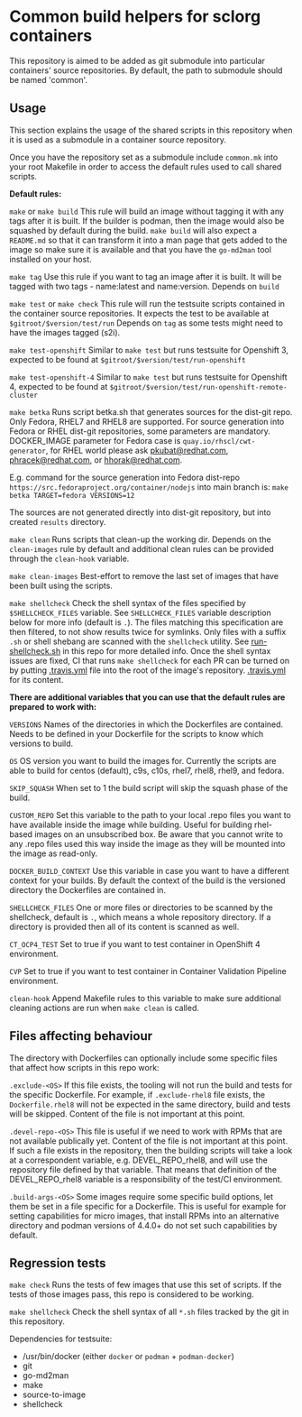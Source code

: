 Common build helpers for sclorg containers
==========================================

This repository is aimed to be added as git submodule into particular
containers' source repositories.  By default, the path to submodule should be
named 'common'.

Usage
-----

This section explains the usage of the shared scripts in this repository when
it is used as a submodule in a container source repository.

Once you have the repository set as a submodule include `common.mk` into your
root Makefile in order to access the default rules used to call shared scripts.

**Default rules:**

`make` or `make build`
This rule will build an image without tagging it with any tags after it is built.
If the builder is podman, then the image would also be squashed by default
during the build.
`make build` will also expect a `README.md` so that it can transform it into
a man page that gets added to the image so make sure it is available and that
you have the `go-md2man` tool installed on your host.


`make tag`
Use this rule if you want to tag an image after it is built. It will be tagged with
two tags - name:latest and name:version.
Depends on `build`

`make test` or `make check`
This rule will run the testsuite scripts contained in the container source repositories.
It expects the test to be available at `$gitroot/$version/test/run`
Depends on `tag` as some tests might need to have the images tagged (s2i).

`make test-openshift`
Similar to `make test` but runs testsuite for Openshift 3, expected to be found at
`$gitroot/$version/test/run-openshift`

`make test-openshift-4`
Similar to `make test` but runs testsuite for Openshift 4, expected to be found at
`$gitroot/$version/test/run-openshift-remote-cluster`

`make betka`
Runs script betka.sh that generates sources for the dist-git repo. Only Fedora,
RHEL7 and RHEL8 are supported.
For source generation into Fedora or RHEL dist-git repositories,
some parameters are mandatory.
DOCKER_IMAGE parameter for Fedora case is `quay.io/rhscl/cwt-generator`,
for RHEL world please ask pkubat@redhat.com, phracek@redhat.com, or hhorak@redhat.com.

E.g. command for the source generation into Fedora dist-repo
`https://src.fedoraproject.org/container/nodejs` into main branch is:
`make betka TARGET=fedora VERSIONS=12`

The sources are not generated directly into dist-git repository,
but into created `results` directory.

`make clean`
Runs scripts that clean-up the working dir. Depends on the `clean-images` rule by default
and additional clean rules can be provided through the `clean-hook` variable.

`make clean-images`
Best-effort to remove the last set of images that have been built using the scripts.

`make shellcheck`
Check the shell syntax of the files specified by `$SHELLCHECK_FILES` variable.
See `SHELLCHECK_FILES` variable description below for more info (default is `.`).
The files matching this specification are then filtered, to not show results twice
for symlinks. Only files with a suffix `.sh` or shell shebang are scanned with
the `shellcheck` utility. See [run-shellcheck.sh](./run-shellcheck.sh) in this repo for more detailed info.
Once the shell syntax issues are fixed, CI that runs `make shellcheck` for each PR can be
turned on by putting [.travis.yml](.travis.yml) file into the root of the image's repository.
[.travis.yml](https://github.com/sclorg/container-common-scripts/blob/master/.travis.yml)
for its content.

**There are additional variables that you can use that the default rules are prepared to
work with:**

`VERSIONS`
Names of the directories in which the Dockerfiles are contained. Needs to be defined in your
Dockerfile for the scripts to know which versions to build.

`OS`
OS version you want to build the images for. Currently the scripts are able to build for
centos (default), c9s, c10s, rhel7, rhel8, rhel9, and fedora.

`SKIP_SQUASH`
When set to 1 the build script will skip the squash phase of the build.

`CUSTOM_REPO`
Set this variable to the path to your local .repo files you want to have available inside
the image while building. Useful for building rhel-based images on an unsubscribed box.
Be aware that you cannot write to any .repo files used this way inside the image as they
will be mounted into the image as read-only.

`DOCKER_BUILD_CONTEXT`
Use this variable in case you want to have a different context for your builds. By default
the context of the build is the versioned directory the Dockerfiles are contained in.

`SHELLCHECK_FILES`
One or more files or directories to be scanned by the shellcheck, default is `.`, which
means a whole repository directory. If a directory is provided then all of its content
is scanned as well.

`CT_OCP4_TEST`
Set to true if you want to test container in OpenShift 4 environment.

`CVP`
Set to true if you want to test container in Container Validation Pipeline environment.

`clean-hook`
Append Makefile rules to this variable to make sure additional cleaning actions are run
when `make clean` is called.

Files affecting behaviour
-------------------------
The directory with Dockerfiles can optionally include some specific files that affect
how scripts in this repo work:

`.exclude-<OS>`
If this file exists, the tooling will not run the build and tests for the specific Dockerfile.
For example, if `.exclude-rhel8` file exists, the `Dockerfile.rhel8` will not be expected
in the same directory, build and tests will be skipped.
Content of the file is not important at this point.

`.devel-repo-<OS>`
This file is useful if we need to work with RPMs that are not available publically yet.
Content of the file is not important at this point.
If such a file exists in the repository, then the building scripts will take a look
at a correspondent variable, e.g.  DEVEL_REPO_rhel8, and will use the repository file
defined by that variable.
That means that definition of the DEVEL_REPO_rhel8 variable is a responsibility of
the test/CI environment.

`.build-args-<OS>`
Some images require some specific build options, let them be set in a file specific
for a Dockerfile. This is useful for example for setting capabilities for
micro images, that install RPMs into an alternative directory and podman versions
of 4.4.0+ do not set such capabilities by default.

Regression tests
----------------

`make check`
Runs the tests of few images that use this set of scripts. If the tests of those
images pass, this repo is considered to be working.

`make shellcheck`
Check the shell syntax of all `*.sh` files tracked by the git in this repository.

Dependencies for testsuite:

- /usr/bin/docker (either `docker` or `podman` + `podman-docker`)
- git
- go-md2man
- make
- source-to-image
- shellcheck
